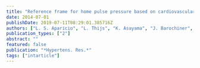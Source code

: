 ```yaml
---
title: "Reference frame for home pulse pressure based on cardiovascular risk in 6470 subjects from 5 populations"
date: 2014-07-01
publishDate: 2019-07-11T08:29:01.385716Z
authors: ["L. S. Aparicio", "L. Thijs", "K. Asayama", "J. Barochiner", "J. Boggia", "Y. M. Gu", "P. E. Cuffaro", "Y. P. Liu", "T. J. Niiranen", "T. Ohkubo", "J. K. Johansson", "M. Kikuya", "A. Hozawa", "I. Tsuji", "Y. Imai", "E. Sandoya", "G. S. Stergiou", "G. D. Waisman", "J. A. Staessen"]
publication_types: ["2"]
abstract: ""
featured: false
publication: "*Hypertens. Res.*"
tags: ["intarticle"]
---
```


